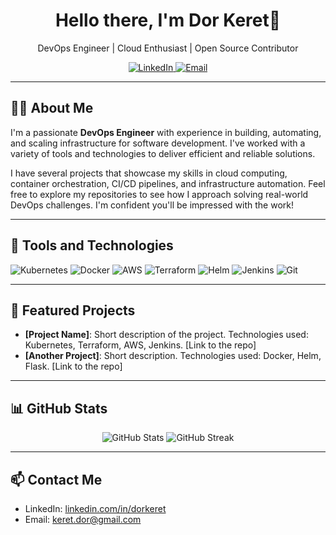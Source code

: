 <h1 align="center">Hello there, I'm Dor Keret👋</h1>
<p align="center">
  DevOps Engineer | Cloud Enthusiast | Open Source Contributor
</p>

<p align="center">
  <a href="https://www.linkedin.com/in/dorkeret/" target="_blank">
    <img alt="LinkedIn" src="https://img.shields.io/badge/LinkedIn-dorkeret-blue?style=for-the-badge&logo=linkedin">
  </a>
  <a href="mailto:keret.dor@gmail.com">
    <img alt="Email" src="https://img.shields.io/badge/Email-keret.dor%40gmail.com-red?style=for-the-badge&logo=gmail">
  </a>
</p>

---

<h2>👨‍💻 About Me</h2>

<p>
  I'm a passionate <strong>DevOps Engineer</strong> with experience in building, automating, and scaling infrastructure for software development. I've worked with a variety of tools and technologies to deliver efficient and reliable solutions.  
</p>

<p>
  I have several projects that showcase my skills in cloud computing, container orchestration, CI/CD pipelines, and infrastructure automation. Feel free to explore my repositories to see how I approach solving real-world DevOps challenges. I'm confident you'll be impressed with the work!
</p>

---

<h2>🚀 Tools and Technologies</h2>

<p>
  <img alt="Kubernetes" src="https://img.shields.io/badge/Kubernetes-326ce5.svg?style=for-the-badge&logo=kubernetes&logoColor=white" />
  <img alt="Docker" src="https://img.shields.io/badge/Docker-2496ed.svg?style=for-the-badge&logo=docker&logoColor=white" />
  <img alt="AWS" src="https://img.shields.io/badge/AWS-FF9900?style=for-the-badge&logo=amazon-aws&logoColor=white" />
  <img alt="Terraform" src="https://img.shields.io/badge/Terraform-844fba.svg?style=for-the-badge&logo=terraform&logoColor=white" />
  <img alt="Helm" src="https://img.shields.io/badge/Helm-0F1689.svg?style=for-the-badge&logo=helm&logoColor=white" />
  <img alt="Jenkins" src="https://img.shields.io/badge/Jenkins-d24939.svg?style=for-the-badge&logo=jenkins&logoColor=white" />
  <img alt="Git" src="https://img.shields.io/badge/Git-F05032?style=for-the-badge&logo=git&logoColor=white" />
</p>

---

<h2>💼 Featured Projects</h2>

<ul>
  <li><strong>[Project Name]</strong>: Short description of the project. Technologies used: Kubernetes, Terraform, AWS, Jenkins. [Link to the repo]</li>
  <li><strong>[Another Project]</strong>: Short description. Technologies used: Docker, Helm, Flask. [Link to the repo]</li>
</ul>

---

<h2>📊 GitHub Stats</h2>
<p align="center">
  <img src="https://github-readme-stats.vercel.app/api?username=keretdodor&show_icons=true&theme=radical" alt="GitHub Stats" />
  <img src="https://github-readme-streak-stats.herokuapp.com/?user=keretdodor&theme=radical" alt="GitHub Streak" />
</p>

---

<h2>📫 Contact Me</h2>
<ul>
  <li>LinkedIn: <a href="https://www.linkedin.com/in/dorkeret/">linkedin.com/in/dorkeret</a></li>
  <li>Email: <a href="mailto:keret.dor@gmail.com">keret.dor@gmail.com</a></li>
</ul>
